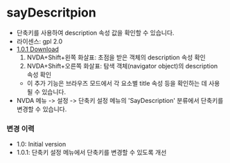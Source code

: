 <html lang="ko">

# sayDescritpion #

- 단축키를 사용하여 description 속성 값을 확인할 수 있습니다.
- 라이센스: gpl 2.0
- [1.0.1 Download](https://github.com/dnz3d4c/sayDescription/releases/download/1.0.1/sayDescription-1.0.1.nvda-addon)
  1. NVDA+Shift+왼쪽 화살표: 초점을 받은 객체의 description 속성 확인
  2. NVDA+Shift+오른쪽 화살표: 탐색 객체(navigator object)의 description 속성 확인
  - 이 추가 기능은 브라우즈 모드에서 각 요소별 title 속성 등을 확인하는 데 사용될 수 있습니다.
- NVDA 메뉴 -> 설정 -> 단축키 설정 메뉴의 'SayDescription' 분류에서 단축키를 변경할 수 있습니다.

### 변경 이력 ###
- 1.0: Initial version
- 1.0.1: 단축키 설정 메뉴에서 단축키를 변경할 수 있도록 개선